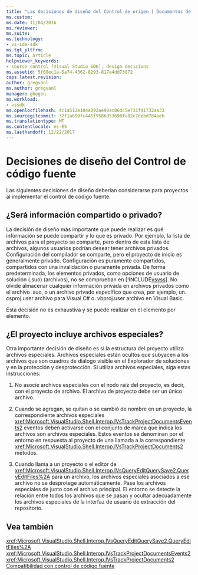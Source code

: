 ```yaml
---
title: "Las decisiones de diseño del Control de origen | Documentos de Microsoft"
ms.custom: 
ms.date: 11/04/2016
ms.reviewer: 
ms.suite: 
ms.technology:
- vs-ide-sdk
ms.tgt_pltfrm: 
ms.topic: article
helpviewer_keywords:
- source control [Visual Studio SDK], design decisions
ms.assetid: 5f60ec1a-5a74-4362-8293-817a4dd73872
caps.latest.revision: 
author: gregvanl
ms.author: gregvanl
manager: ghogen
ms.workload:
- vssdk
ms.openlocfilehash: 4c1a512e104a092ae98ac86dc5e731fd1732aa33
ms.sourcegitcommit: 32f1a690fc445f9586d53698fc82c7debd784eeb
ms.translationtype: MT
ms.contentlocale: es-ES
ms.lasthandoff: 12/22/2017
---
```

# <a name="source-control-design-decisions"></a>Decisiones de diseño del Control de código fuente
Las siguientes decisiones de diseño deberían considerarse para proyectos al implementar el control de código fuente.  
  
## <a name="will-information-be-shared-or-private"></a>¿Será información compartido o privado?  
 La decisión de diseño más importante que puede realizar es qué información se puede compartir y lo que es privado. Por ejemplo, la lista de archivos para el proyecto se comparte, pero dentro de esta lista de archivos, algunos usuarios podrían desear tener archivos privados. Configuración del compilador se comparte, pero el proyecto de inicio es generalmente privado. Configuración es puramente compartidos, compartidos con una invalidación o puramente privada. De forma predeterminada, los elementos privados, como opciones de usuario de solución (.suo) (archivos), no se comprueban en [!INCLUDE[vsvss](../../extensibility/includes/vsvss_md.md)]. No olvide almacenar cualquier información privada en archivos privados como el archivo .suo, o un archivo privado específico que crea, por ejemplo, un. csproj.user archivo para Visual C# o. vbproj.user archivo en Visual Basic.  
  
 Esta decisión no es exhaustiva y se puede realizar en el elemento por elemento.  
  
## <a name="will-the-project-include-special-files"></a>¿El proyecto incluye archivos especiales?  
 Otra importante decisión de diseño es si la estructura del proyecto utiliza archivos especiales. Archivos especiales están ocultos que subyacen a los archivos que son cuadros de diálogo visible en el Explorador de soluciones y en la protección y desprotección. Si utiliza archivos especiales, siga estas instrucciones:  
  
1.  No asocie archivos especiales con el nodo raíz del proyecto, es decir, con el proyecto de archivo. El archivo de proyecto debe ser un único archivo.  
  
2.  Cuando se agregan, se quitan o se cambió de nombre en un proyecto, la correspondiente archivos especiales <xref:Microsoft.VisualStudio.Shell.Interop.IVsTrackProjectDocumentsEvents2> eventos deben activarse con el conjunto de marca que indica los archivos son archivos especiales. Estos eventos se denominan por el entorno en respuesta al proyecto de una llamada a la correspondiente <xref:Microsoft.VisualStudio.Shell.Interop.IVsTrackProjectDocuments2> métodos.  
  
3.  Cuando llama a un proyecto o el editor de <xref:Microsoft.VisualStudio.Shell.Interop.IVsQueryEditQuerySave2.QueryEditFiles%2A> para un archivo, los archivos especiales asociados a ese archivo no se desprotege automáticamente. Pase los archivos especiales de junto con el archivo principal. El entorno se detecte la relación entre todos los archivos que se pasan y ocultar adecuadamente los archivos especiales de la interfaz de usuario de extracción del repositorio.  
  
## <a name="see-also"></a>Vea también  
 <xref:Microsoft.VisualStudio.Shell.Interop.IVsQueryEditQuerySave2.QueryEditFiles%2A>   
 <xref:Microsoft.VisualStudio.Shell.Interop.IVsTrackProjectDocumentsEvents2>   
 <xref:Microsoft.VisualStudio.Shell.Interop.IVsTrackProjectDocuments2>   
 [Compatibilidad con control de código fuente](../../extensibility/internals/supporting-source-control.md)